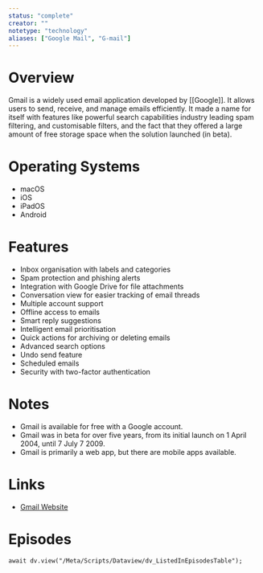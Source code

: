 ```yaml
---
status: "complete"
creator: ""
notetype: "technology"
aliases: ["Google Mail", "G-mail"]
---
```


# Overview
Gmail is a widely used email application developed by [[Google]]. It allows users to send, receive, and manage emails efficiently. It made a name for itself with features like powerful search capabilities industry leading spam filtering, and customisable filters, and the fact that they offered a large amount of free storage space when the solution launched (in beta).

# Operating Systems
- macOS
- iOS
- iPadOS
- Android

# Features
- Inbox organisation with labels and categories
- Spam protection and phishing alerts
- Integration with Google Drive for file attachments
- Conversation view for easier tracking of email threads
- Multiple account support
- Offline access to emails
- Smart reply suggestions
- Intelligent email prioritisation
- Quick actions for archiving or deleting emails
- Advanced search options
- Undo send feature
- Scheduled emails
- Security with two-factor authentication

# Notes
- Gmail is available for free with a Google account.
- Gmail was in beta for over five years, from its initial launch on 1 April 2004, until 7 July 7 2009.
- Gmail is primarily a web app, but there are mobile apps available.
  
# Links
- [Gmail Website](https://gmail.com)


# Episodes
```dataviewjs
await dv.view("/Meta/Scripts/Dataview/dv_ListedInEpisodesTable");
```
